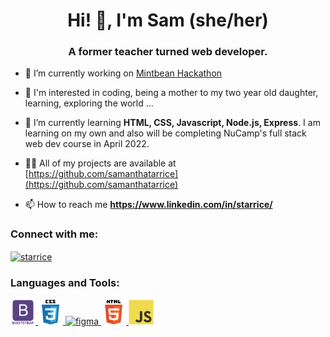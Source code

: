 <h1 align="center">Hi! 👋, I'm Sam (she/her)</h1>
<h3 align="center">A former teacher turned web developer.</h3>

- 🔭 I’m currently working on [Mintbean Hackathon](samanthatarrice.github.io/bobs_search_and_paint/)

- 👀 I'm interested in coding, being a mother to my two year old daughter, learning, exploring the world ...

- 🌱 I’m currently learning **HTML, CSS, Javascript, Node.js, Express**. I am learning on my own and also will be completing NuCamp's full stack web dev course in April 2022.

- 👨‍💻 All of my projects are available at [https://github.com/samanthatarrice](https://github.com/samanthatarrice)

- 📫 How to reach me **https://www.linkedin.com/in/starrice/**

<h3 align="left">Connect with me:</h3>
<p align="left">
<a href="https://linkedin.com/in/starrice" target="blank"><img align="center" src="https://raw.githubusercontent.com/rahuldkjain/github-profile-readme-generator/master/src/images/icons/Social/linked-in-alt.svg" alt="starrice" height="30" width="40" /></a>
</p>

<h3 align="left">Languages and Tools:</h3>
<p align="left"> <a href="https://getbootstrap.com" target="_blank" rel="noreferrer"> <img src="https://raw.githubusercontent.com/devicons/devicon/master/icons/bootstrap/bootstrap-plain-wordmark.svg" alt="bootstrap" width="40" height="40"/> </a> <a href="https://www.w3schools.com/css/" target="_blank" rel="noreferrer"> <img src="https://raw.githubusercontent.com/devicons/devicon/master/icons/css3/css3-original-wordmark.svg" alt="css3" width="40" height="40"/> </a> <a href="https://www.figma.com/" target="_blank" rel="noreferrer"> <img src="https://www.vectorlogo.zone/logos/figma/figma-icon.svg" alt="figma" width="40" height="40"/> </a> <a href="https://www.w3.org/html/" target="_blank" rel="noreferrer"> <img src="https://raw.githubusercontent.com/devicons/devicon/master/icons/html5/html5-original-wordmark.svg" alt="html5" width="40" height="40"/> </a> <a href="https://developer.mozilla.org/en-US/docs/Web/JavaScript" target="_blank" rel="noreferrer"> <img src="https://raw.githubusercontent.com/devicons/devicon/master/icons/javascript/javascript-original.svg" alt="javascript" width="40" height="40"/> </a> </p>

<!---
samanthatarrice/samanthatarrice is a ✨ special ✨ repository because its `README.md` (this file) appears on your GitHub profile.
You can click the Preview link to take a look at your changes.

- 👋 Hi, I’m Sam! (she/her)
- 🌱 I hava a good understanding of HTML, CSS, Bootstrap, and JS, and currently learning about APIs, Node.js, and Express. React is also next on my list.

- 👩🏻‍💻 Check out some of my pinned repositories to see the projects that best represent my most current work!
--->
